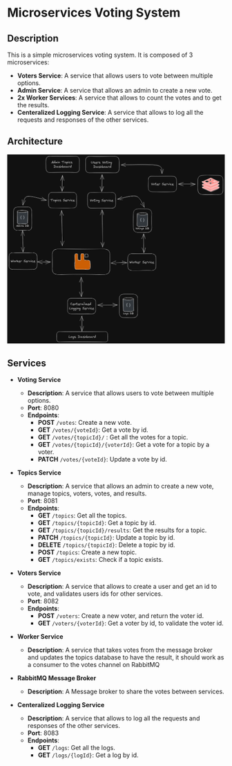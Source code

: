 # Microservices Voting System

## Description

This is a simple microservices voting system. It is composed of 3 microservices:

- **Voters Service**: A service that allows users to vote between multiple options.
- **Admin Service**: A service that allows an admin to create a new vote.
- **2x Worker Services**: A service that allows to count the votes and to get the results.
- **Centeralized Logging Service**: A service that allows to log all the requests and responses of the other services.

## Architecture

![Architecture](./docs/imgs/archi.v1.png)

## Services

- **Voting Service**
    - **Description**: A service that allows users to vote between multiple options.
    - **Port**: 8080
    - **Endpoints**:
        - **POST** `/votes`: Create a new vote.
        - **GET** `/votes/{voteId}`: Get a vote by id.
        - **GET** `/votes/{topicId}/` : Get all the votes for a topic.
        - **GET** `/votes/{topicId}/{voterId}`: Get a vote for a topic by a voter.
        - **PATCH** `/votes/{voteId}`: Update a vote by id.
        
- **Topics Service**
    - **Description**: A service that allows an admin to create a new vote, manage topics, voters, votes, and results.
    - **Port**: 8081
    - **Endpoints**:
        - **GET** `/topics`: Get all the topics.
        - **GET** `/topics/{topicId}`: Get a topic by id.
        - **GET** `/topics/{topicId}/results`: Get the results for a topic.
        - **PATCH** `/topics/{topicId}`: Update a topic by id.
        - **DELETE** `/topics/{topicId}`: Delete a topic by id.
        - **POST** `/topics`: Create a new topic.
        - **GET** `/topics/exists`: Check if a topic exists.


- **Voters Service**
    - **Description**: A service that allows to create a user and get an id to vote, and validates users ids for other services.
    - **Port**: 8082
    - **Endpoints**:
        - **POST** `/voters`: Create a new voter, and return the voter id.
        - **GET** `/voters/{voterId}`: Get a voter by id, to validate the voter id.

- **Worker Service**
    - **Description**: A service that takes votes from the message broker and updates the topics database to have the result, it should work as a consumer to the votes channel on RabbitMQ

- **RabbitMQ Message Broker**
    - **Description**: A Message broker to share the votes between services.
    
- **Centeralized Logging Service**
    - **Description**: A service that allows to log all the requests and responses of the other services.
    - **Port**: 8083
    - **Endpoints**:
        - **GET** `/logs`: Get all the logs.
        - **GET** `/logs/{logId}`: Get a log by id.
